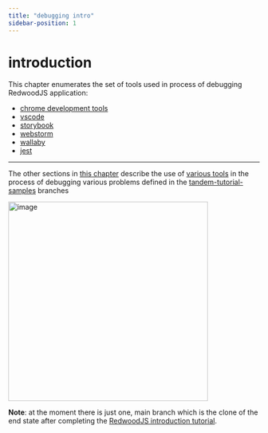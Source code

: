 ```yaml
---
title: "debugging intro"
sidebar-position: 1
---
```


# introduction

This chapter enumerates the set of tools used in process of debugging RedwoodJS application:

- [chrome development tools](https://rw-community.org/tools/introduction)
- [vscode](https://rw-community.org/tools/vscode)
- [storybook](https://rw-community.org/tools/storybook)
- [webstorm](https://rw-community.org/tools/webstorm)
- [wallaby](https://rw-community.org/tools/wallaby)
- [jest](https://rw-community.org/tools/jest)

---

The other sections in [this chapter](https://rw-community.org/debugging/introduction) describe the use of [various tools](https://rw-community.org/tools/introduction) in the process of debugging various problems defined in the [tandem-tutorial-samples](https://github.com/adriatic/tandem-tutorial-samples) branches

<img width="400" alt="image" src="https://user-images.githubusercontent.com/2712405/164252506-1c176aac-7103-43ee-ab86-ba36003d2e9f.png" />

**Note**: at the moment there is just one, main branch which is the  clone of the end state after completing the [RedwoodJS introduction tutorial](https://github.com/redwoodjs/redwood-tutorial).